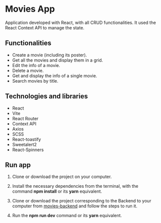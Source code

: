 # Movies App
Application developed with React, with all CRUD functionalities. It used the React Context API to manage the state.

## Functionalities
* Create a movie (including its poster).
* Get all the movies and display them in a grid.
* Edit the info of a movie.
* Delete a movie.
* Get and display the info of a single movie.
* Search movies by title.

## Technologies and libraries
* React
* Vite
* React Router
* Context API
* Axios
* SCSS
* React-toastify
* Sweetalert2
* React-Spinners

## Run app
1. Clone or download the project on your computer.

2. Install the necessary dependencies from the terminal, with the command **npm install** or its **yarn** equivalent.

3. Clone or download the project corresponding to the Backend to your computer from [movies-backend](https://github.com/carloshrod/movies-backend) and follow the steps to run it.

4. Run the **npm run dev** command or its **yarn** equivalent.
